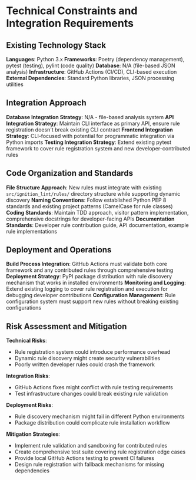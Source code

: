 # Technical Constraints and Integration Requirements

## Existing Technology Stack

**Languages**: Python 3.x
**Frameworks**: Poetry (dependency management), pytest (testing), pylint (code quality)
**Database**: N/A (file-based JSON analysis)
**Infrastructure**: GitHub Actions (CI/CD), CLI-based execution
**External Dependencies**: Standard Python libraries, JSON processing utilities

## Integration Approach

**Database Integration Strategy**: N/A - file-based analysis system
**API Integration Strategy**: Maintain CLI interface as primary API, ensure rule registration doesn't break existing CLI contract
**Frontend Integration Strategy**: CLI-focused with potential for programmatic integration via Python imports
**Testing Integration Strategy**: Extend existing pytest framework to cover rule registration system and new developer-contributed rules

## Code Organization and Standards

**File Structure Approach**: New rules must integrate with existing `src/ignition_lint/rules/` directory structure while supporting dynamic discovery
**Naming Conventions**: Follow established Python PEP 8 standards and existing project patterns (CamelCase for rule classes)
**Coding Standards**: Maintain TDD approach, visitor pattern implementation, comprehensive docstrings for developer-facing APIs
**Documentation Standards**: Developer rule contribution guide, API documentation, example rule implementations

## Deployment and Operations

**Build Process Integration**: GitHub Actions must validate both core framework and any contributed rules through comprehensive testing
**Deployment Strategy**: PyPI package distribution with rule discovery mechanism that works in installed environments
**Monitoring and Logging**: Extend existing logging to cover rule registration and execution for debugging developer contributions
**Configuration Management**: Rule configuration system must support new rules without breaking existing configurations

## Risk Assessment and Mitigation

**Technical Risks**:
- Rule registration system could introduce performance overhead
- Dynamic rule discovery might create security vulnerabilities
- Poorly written developer rules could crash the framework

**Integration Risks**:
- GitHub Actions fixes might conflict with rule testing requirements
- Test infrastructure changes could break existing rule validation

**Deployment Risks**:
- Rule discovery mechanism might fail in different Python environments
- Package distribution could complicate rule installation workflow

**Mitigation Strategies**:
- Implement rule validation and sandboxing for contributed rules
- Create comprehensive test suite covering rule registration edge cases
- Provide local GitHub Actions testing to prevent CI failures
- Design rule registration with fallback mechanisms for missing dependencies
